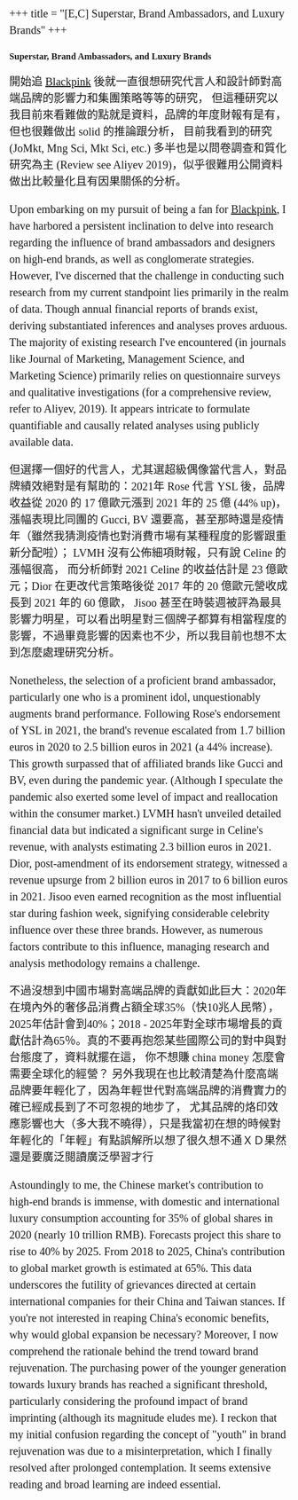 +++
title = "[E,C] Superstar, Brand Ambassadors, and Luxury Brands"
+++
<style>
/* Define the font for Chinese text */
p {
    font-family: "Noto Serif Traditional Chinese"; 
    font-size: 20px;
    line-height: 1.5;
}
h1, h2, h3, h4, h5, h6, code {
    font-family: "Noto Serif Traditional Chinese"; 
  }
ul, ol {
    font-family: "Noto Serif Traditional Chinese"; 
  }
li {
    font-family: "Noto Serif Traditional Chinese"; 
  }
</style>

### Superstar, Brand Ambassadors, and Luxury Brands

開始追 [Blackpink](https://www.youtube.com/@BLACKPINK) 後就一直很想研究代言人和設計師對高端品牌的影響力和集團策略等等的研究，
但這種研究以我目前來看難做的點就是資料，品牌的年度財報有是有，但也很難做出 solid 的推論跟分析，
目前我看到的研究 (JoMkt, Mng Sci, Mkt Sci, etc.) 多半也是以問卷調查和質化研究為主 (Review see Aliyev 2019)，似乎很難用公開資料做出比較量化且有因果關係的分析。

Upon embarking on my pursuit of being a fan for [Blackpink](https://www.youtube.com/@BLACKPINK), 
I have harbored a persistent inclination to delve into research regarding the influence of brand ambassadors and designers on high-end brands, 
as well as conglomerate strategies. 
However, I've discerned that the challenge in conducting such research from my current standpoint lies primarily in the realm of data. 
Though annual financial reports of brands exist, deriving substantiated inferences and analyses proves arduous. 
The majority of existing research I've encountered (in journals like Journal of Marketing, Management Science, and Marketing Science) 
primarily relies on questionnaire surveys and qualitative investigations (for a comprehensive review, refer to Aliyev, 2019). 
It appears intricate to formulate quantifiable and causally related analyses using publicly available data.

但選擇一個好的代言人，尤其選超級偶像當代言人，對品牌績效絕對是有幫助的：2021年 Rose 代言 YSL 後，品牌收益從 2020 的  17 億歐元漲到 2021 年的 25 億 (44% up)，
漲幅表現比同團的 Gucci, BV 還要高，甚至那時還是疫情年（雖然我猜測疫情也對消費市場有某種程度的影響跟重新分配啦）；
LVMH 沒有公佈細項財報，只有說 Celine 的漲幅很高，
而分析師對 2021 Celine 的收益估計是 23 億歐元；Dior 在更改代言策略後從 2017 年的 20 億歐元營收成長到 2021 年的 60 億歐，
Jisoo 甚至在時裝週被評為最具影響力明星，可以看出明星對三個牌子都算有相當程度的影響，不過畢竟影響的因素也不少，所以我目前也想不太到怎麼處理研究分析。

Nonetheless, the selection of a proficient brand ambassador, particularly one who is a prominent idol, unquestionably augments brand performance. 
Following Rose's endorsement of YSL in 2021, the brand's revenue escalated from 1.7 billion euros in 2020 to 2.5 billion euros in 2021 (a 44% increase). 
This growth surpassed that of affiliated brands like Gucci and BV, even during the pandemic year. 
(Although I speculate the pandemic also exerted some level of impact and reallocation within the consumer market.) 
LVMH hasn't unveiled detailed financial data but indicated a significant surge in Celine's revenue, with analysts estimating 2.3 billion euros in 2021. 
Dior, post-amendment of its endorsement strategy, witnessed a revenue upsurge from 2 billion euros in 2017 to 6 billion euros in 2021. 
Jisoo even earned recognition as the most influential star during fashion week, signifying considerable celebrity influence over these three brands. 
However, as numerous factors contribute to this influence, managing research and analysis methodology remains a challenge.

不過沒想到中國市場對高端品牌的貢獻如此巨大：2020年在境內外的奢侈品消費占額全球35%（快10兆人民幣），
2025年估計會到40%；2018 - 2025年對全球市場增長的貢獻估計為65％。真的不要再抱怨某些國際公司的對中與對台態度了，資料就擺在這，
你不想賺 china money 怎麼會需要全球化的經營？
另外我現在也比較清楚為什麼高端品牌要年輕化了，因為年輕世代對高端品牌的消費實力的確已經成長到了不可忽視的地步了，
尤其品牌的烙印效應影響也大（多大我不曉得），只是我當初在想的時候對年輕化的「年輕」有點誤解所以想了很久想不通ＸＤ果然還是要廣泛閱讀廣泛學習才行

Astoundingly to me, the Chinese market's contribution to high-end brands is immense, 
with domestic and international luxury consumption accounting for 35% of global shares in 2020 (nearly 10 trillion RMB). 
Forecasts project this share to rise to 40% by 2025. From 2018 to 2025, China's contribution to global market growth is estimated at 65%. 
This data underscores the futility of grievances directed at certain international companies for their China and Taiwan stances. 
If you're not interested in reaping China's economic benefits, why would global expansion be necessary?
Moreover, I now comprehend the rationale behind the trend toward brand rejuvenation. 
The purchasing power of the younger generation towards luxury brands has reached a significant threshold, 
particularly considering the profound impact of brand imprinting (although its magnitude eludes me). 
I reckon that my initial confusion regarding the concept of "youth" in brand rejuvenation was due to a misinterpretation, 
which I finally resolved after prolonged contemplation. 
It seems extensive reading and broad learning are indeed essential.
